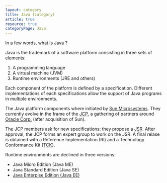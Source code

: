 ```yaml
---
layout: category
title: Java (category)
article: true
resource: true
categoryPage: Java
---
```

<div>
<p>In a few words, what is Java ?</p>
<p>
Java is the trademark of a software platform consisting in three sets of elements:
</p>
<ol>
	<li>A programming language</li>
	<li>A virtual machine (JVM)</li>
	<li>Runtime environments (JRE and others)</li>
</ol>
<p>
Each component of the platform is defined by a specification. Different implementations of each specifications allow the support of Java programs in multiple environments.
</p>
<p>
The Java platform components where initiated by <a href="http://en.wikipedia.org/wiki/Sun_Microsystems">Sun Microsystems</a>. They currently evolve in the frame of the <a href="http://en.wikipedia.org/wiki/Java_Community_Process">JCP</a>, a gathering of partners around <a href="http://en.wikipedia.org/wiki/Oracle_Corporation">Oracle Corp.</a> (after acquisition of Sun).
</p>
<p>
The JCP members ask for new specifications: they propose a <a href="https://jcp.org/en/jsr/overview">JSR</a>. After approval, the JCP forms an expert group to work on the JSR. A final relase is obtained with a Reference Implementation (RI) and a Technology Conformance Kit (<a href="http://en.wikipedia.org/wiki/Technology_Compatibility_Kit">TCK</a>).
</p>
<p>
Runtime environments are declined in three versions: 
</p>
<ul>
	<li>Java Micro Edition (Java ME)</li>
	<li>Java Standard Edition (Java SE)</li>
	<li><a href="ee">Java Enterpise Edition (Java EE)</a></li>
</ul>
</div>